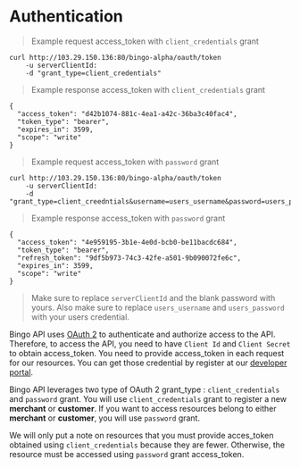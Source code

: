 # Authentication

> Example request access_token with `client_credentials` grant

```shell
curl http://103.29.150.136:80/bingo-alpha/oauth/token
	-u serverClientId:
	-d "grant_type=client_credentials"
```

> Example response access_token with `client_credentials` grant

```shell
{
  "access_token": "d42b1074-881c-4ea1-a42c-36ba3c40fac4",
  "token_type": "bearer",
  "expires_in": 3599,
  "scope": "write"
}
```

> Example request access_token with `password` grant

```shell
curl http://103.29.150.136:80/bingo-alpha/oauth/token
	-u serverClientId:
	-d "grant_type=client_creedntials&username=users_username&password=users_password"
```

> Example response access_token with `password` grant

```shell
{
  "access_token": "4e959195-3b1e-4e0d-bcb0-be11bacdc684",
  "token_type": "bearer",
  "refresh_token": "9df5b973-74c3-42fe-a501-9b090072fe6c",
  "expires_in": 3599,
  "scope": "write"
}
```

> Make sure to replace `serverClientId` and the blank password with yours. 
Also make sure to replace `users_username` and `users_password` with your users credential.

Bingo API uses [OAuth 2](https://tools.ietf.org/html/rfc6749) to authenticate and authorize access to the API. Therefore, to access the API, you need to have `Client Id` and  `Client Secret` to obtain access_token. You need to provide access_token in each request for our resources. You can get those credential by register at our [developer portal](http://example.com/developers).

Bingo API leverages two type of OAuth 2 grant_type : `client_credentials` and `password` grant. You will use `client_credentials` grant to register a new **merchant** or **customer**. If you want to access resources belong to either **merchant** or **customer**, you will use `password` grant.

<aside class="warning">
We will only put a note on resources that you must provide acces_token obtained using <code>client_credentials</code> because they are fewer. Otherwise, the resource must be accessed using <code>password</code> grant access_token.
</aside>